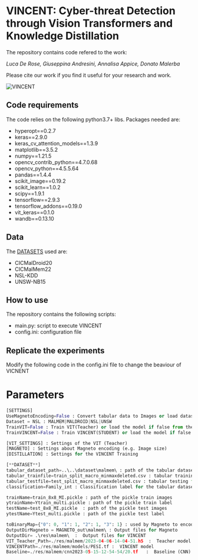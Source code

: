# VINCENT: Cyber-threat Detection through Vision Transformers and Knowledge Distillation

The repository contains code refered to the work:

_Luca De Rose, Giuseppina Andresini, Annalisa Appice, Donato Malerba_

 
Please cite our work if you find it useful for your research and work.


![VINCENT](https://github.com/Kyanji/VINCENT/blob/master/VINCENT.png)

## Code requirements
The code relies on the following python3.7+ libs.
Packages needed are:
* hyperopt==0.2.7
* keras==2.9.0
* keras_cv_attention_models==1.3.9
* matplotlib==3.5.2
* numpy==1.21.5
* opencv_contrib_python==4.7.0.68
* opencv_python==4.5.5.64
* pandas==1.4.4
* scikit_image==0.19.2
* scikit_learn==1.0.2
* scipy==1.9.1
* tensorflow==2.9.3
* tensorflow_addons==0.19.0
* vit_keras==0.1.0
* wandb==0.13.10


## Data
The [DATASETS](https://unibari-my.sharepoint.com/:f:/g/personal/l_derose_studenti_uniba_it/EvX4MMTwblRGgdLRTVwvzP0Byrw3ak1jEqGhST81vx-BDA?e=86Ocm5) used are:
* CICMalDroid20
* CICMalMem22
* NSL-KDD
* UNSW-NB15
  
## How to use

The repository contains the following scripts:
* main.py:  script to execute VINCENT 
* config.ini: configuration file
  

## Replicate the experiments
Modify the following code in the config.ini file to change the beaviour of VICNENT

# Parameters
```python
[SETTINGS]
UseMagnetoEncoding=False : Convert tabular data to Images or load dataset
Dataset = NSL : MALMEM|MALDROID|NSL|UNSW
TrainVIT=False : Train VIT(Teacher) or load the model if false from the VIT_Teacher_Path
TrainVINCENT=False : Train VINCENT(STUDENT) or load the model if false from the VINCENTPath

[VIT_SETTINGS] : Settings of the VIT (Teacher)
[MAGNETO] : Settings about Magneto encoding (e.g. Image size)
[DISTILLATION] : Settings for the VINCENT Training

[**DATASET**]
tabular_dataset_path=..\..\dataset\malmem\ : path of the tabular dataset
tabular_trainfile=train_split_macro_minmaxdeleted.csv : tabular training file
tabular_testfile=test_split_macro_minmaxdeleted.csv : tabular testing file
classification=Family_int : Classification label for the tabular dataset

trainName=train_8x8_MI.pickle : path of the pickle train images
ytrainName=Ytrain_multi.pickle : path of the pickle train label
testName=test_8x8_MI.pickle  : path of the pickle test images
ytestName=Ytest_multi.pickle : path of the pickle test label

toBinaryMap={"0": 0, "1": 1, "2": 1, "3": 1} : used by Magneto to encode the dataset using binary labels
OutputDirMagneto = MAGNETO_out\malmem\ : Output files for Magneto
OutputDir= .\res\malmem\  :  Output files for VINCENT
VIT_Teacher_Path=./res/malmem/2023-04-06-14-04-51.h5  :  Teacher model
VINCENTPath=./res/malmem/models/PESI.tf :  VINCENT model
Baseline=./res/malmem/cnn2023-05-15-12-54-54/20.tf   :  Baseline (CNN) model


```








